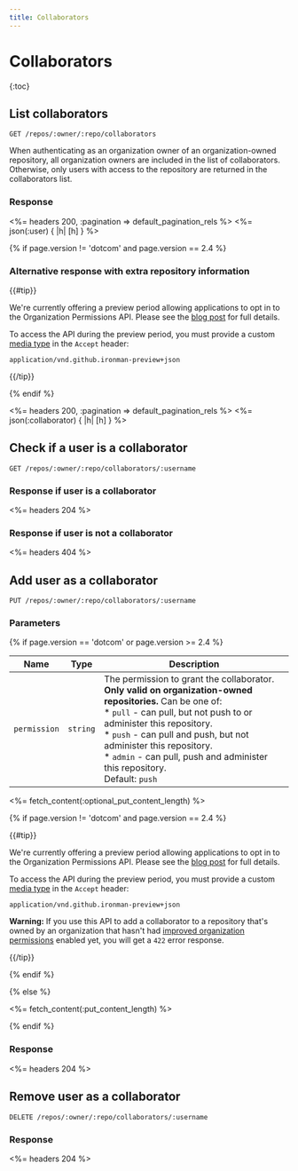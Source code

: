 ```yaml
---
title: Collaborators
---
```


# Collaborators

{:toc}

<a id="list" />

## List collaborators

    GET /repos/:owner/:repo/collaborators

When authenticating as an organization owner of an organization-owned
repository, all organization owners are included in the list of collaborators.
Otherwise, only users with access to the repository are returned in the
collaborators list.

### Response

<%= headers 200, :pagination => default_pagination_rels %>
<%= json(:user) { |h| [h] } %>

{% if page.version != 'dotcom' and page.version == 2.4 %}

### Alternative response with extra repository information

{{#tip}}

We're currently offering a preview period allowing applications to opt in to the Organization Permissions API. Please see the [blog post](/changes/2015-06-24-api-enhancements-for-working-with-organization-permissions/) for full details.

To access the API during the preview period, you must provide a custom [media type](/v3/media) in the `Accept` header:

```
application/vnd.github.ironman-preview+json
```

{{/tip}}

{% endif %}

<%= headers 200, :pagination => default_pagination_rels %>
<%= json(:collaborator) { |h| [h] } %>

## Check if a user is a collaborator

    GET /repos/:owner/:repo/collaborators/:username

### Response if user is a collaborator

<%= headers 204 %>

### Response if user is not a collaborator

<%= headers 404 %>

## Add user as a collaborator

    PUT /repos/:owner/:repo/collaborators/:username

### Parameters

{% if page.version == 'dotcom' or page.version >= 2.4 %}

Name | Type | Description
-----|------|--------------
`permission`|`string` | The permission to grant the collaborator. **Only valid on organization-owned repositories.** Can be one of:<br/> * `pull` - can pull, but not push to or administer this repository.<br/> * `push` - can pull and push, but not administer this repository.<br/> * `admin` -  can pull, push and administer this repository.<br/>Default: `push`

<%= fetch_content(:optional_put_content_length) %>


{% if page.version != 'dotcom' and page.version == 2.4 %}

{{#tip}}

We're currently offering a preview period allowing applications to opt in to the Organization Permissions API. Please see the [blog post](/changes/2015-06-24-api-enhancements-for-working-with-organization-permissions/) for full details.

To access the API during the preview period, you must provide a custom [media type](/v3/media) in the `Accept` header:

```
application/vnd.github.ironman-preview+json
```

**Warning:** If you use this API to add a collaborator to a repository that's owned by an organization that hasn't had [improved organization permissions](https://github.com/blog/2020-improved-organization-permissions) enabled yet, you will get a `422` error response.

{{/tip}}

{% endif %}

{% else %}

<%= fetch_content(:put_content_length) %>

{% endif %}

### Response

<%= headers 204 %>

## Remove user as a collaborator

    DELETE /repos/:owner/:repo/collaborators/:username

### Response

<%= headers 204 %>
